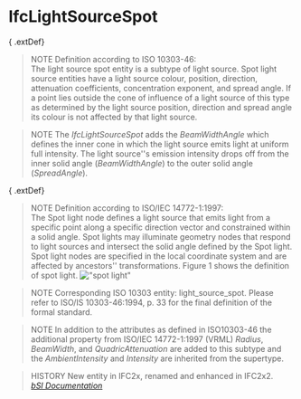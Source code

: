 IfcLightSourceSpot
==================
{ .extDef}  
> NOTE  Definition according to ISO 10303-46:  
> The light source spot entity is a subtype of light source. Spot light source
> entities have a light source colour, position, direction, attenuation
> coefficients, concentration exponent, and spread angle. If a point lies
> outside the cone of influence of a light source of this type as determined
> by the light source position, direction and spread angle its colour is not
> affected by that light source.  
  
> NOTE  The _IfcLightSourceSpot_ adds the _BeamWidthAngle_ which defines the
> inner cone in which the light source emits light at uniform full intensity.
> The light source''s emission intensity drops off from the inner solid angle
> (_BeamWidthAngle_) to the outer solid angle (_SpreadAngle_).  
  
{ .extDef}  
> NOTE  Definition according to ISO/IEC 14772-1:1997:  
> The Spot light node defines a light source that emits light from a specific
> point along a specific direction vector and constrained within a solid
> angle. Spot lights may illuminate geometry nodes that respond to light
> sources and intersect the solid angle defined by the Spot light. Spot light
> nodes are specified in the local coordinate system and are affected by
> ancestors'' transformations. Figure 1 shows the definition of spot light.
> !["spot light"](../figures/ifclightsourcespot_fig1.gif "Figure 1 -- Light
> source spot")  
  
> NOTE  Corresponding ISO 10303 entity: light_source_spot. Please refer to
> ISO/IS 10303-46:1994, p. 33 for the final definition of the formal standard.  
  
> NOTE  In addition to the attributes as defined in ISO10303-46 the additional
> property from ISO/IEC 14772-1:1997 (VRML) _Radius_, _BeamWidth_, and
> _QuadricAttenuation_ are added to this subtype and the _AmbientIntensity_
> and _Intensity_ are inherited from the supertype.  
  
> HISTORY  New entity in IFC2x, renamed and enhanced in IFC2x2.  
[ _bSI
Documentation_](https://standards.buildingsmart.org/IFC/DEV/IFC4_2/FINAL/HTML/schema/ifcpresentationorganizationresource/lexical/ifclightsourcespot.htm)


